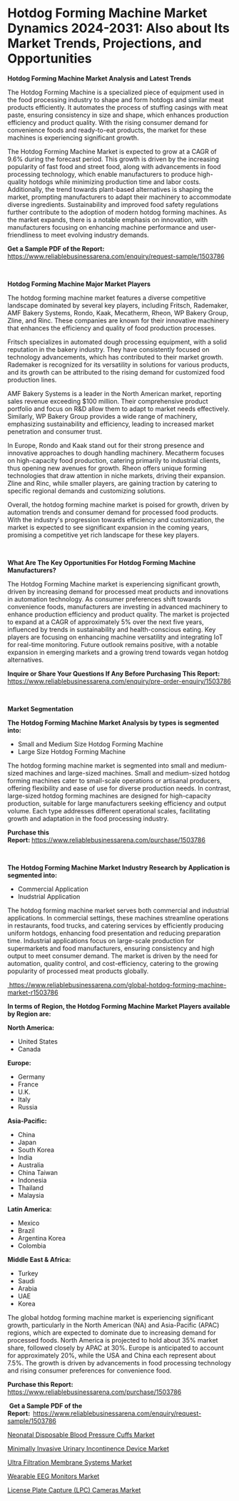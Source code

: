 <p><h1>Hotdog Forming Machine Market Dynamics 2024-2031: Also about Its Market Trends, Projections, and Opportunities</h1></p><p><strong>Hotdog Forming Machine Market Analysis and Latest Trends</strong></p>
<p><p>The Hotdog Forming Machine is a specialized piece of equipment used in the food processing industry to shape and form hotdogs and similar meat products efficiently. It automates the process of stuffing casings with meat paste, ensuring consistency in size and shape, which enhances production efficiency and product quality. With the rising consumer demand for convenience foods and ready-to-eat products, the market for these machines is experiencing significant growth.</p><p>The Hotdog Forming Machine Market is expected to grow at a CAGR of 9.6% during the forecast period. This growth is driven by the increasing popularity of fast food and street food, along with advancements in food processing technology, which enable manufacturers to produce high-quality hotdogs while minimizing production time and labor costs. Additionally, the trend towards plant-based alternatives is shaping the market, prompting manufacturers to adapt their machinery to accommodate diverse ingredients. Sustainability and improved food safety regulations further contribute to the adoption of modern hotdog forming machines. As the market expands, there is a notable emphasis on innovation, with manufacturers focusing on enhancing machine performance and user-friendliness to meet evolving industry demands.</p></p>
<p><strong>Get a Sample PDF of the Report:&nbsp;</strong> <a href="https://www.reliablebusinessarena.com/enquiry/request-sample/1503786?utm_campaign=1835&utm_medium=2&utm_source=Github&utm_content=ia&utm_term=08122024&utm_id=hotdog-forming-machine">https://www.reliablebusinessarena.com/enquiry/request-sample/1503786</a></p>
<p>&nbsp;</p>
<p><strong>Hotdog Forming Machine Major Market Players</strong></p>
<p><p>The hotdog forming machine market features a diverse competitive landscape dominated by several key players, including Fritsch, Rademaker, AMF Bakery Systems, Rondo, Kaak, Mecatherm, Rheon, WP Bakery Group, Zline, and Rinc. These companies are known for their innovative machinery that enhances the efficiency and quality of food production processes.</p><p>Fritsch specializes in automated dough processing equipment, with a solid reputation in the bakery industry. They have consistently focused on technology advancements, which has contributed to their market growth. Rademaker is recognized for its versatility in solutions for various products, and its growth can be attributed to the rising demand for customized food production lines.</p><p>AMF Bakery Systems is a leader in the North American market, reporting sales revenue exceeding $100 million. Their comprehensive product portfolio and focus on R&D allow them to adapt to market needs effectively. Similarly, WP Bakery Group provides a wide range of machinery, emphasizing sustainability and efficiency, leading to increased market penetration and consumer trust.</p><p>In Europe, Rondo and Kaak stand out for their strong presence and innovative approaches to dough handling machinery. Mecatherm focuses on high-capacity food production, catering primarily to industrial clients, thus opening new avenues for growth. Rheon offers unique forming technologies that draw attention in niche markets, driving their expansion. Zline and Rinc, while smaller players, are gaining traction by catering to specific regional demands and customizing solutions.</p><p>Overall, the hotdog forming machine market is poised for growth, driven by automation trends and consumer demand for processed food products. With the industry's progression towards efficiency and customization, the market is expected to see significant expansion in the coming years, promising a competitive yet rich landscape for these key players.</p></p>
<p>&nbsp;</p>
<p><strong>What Are The Key Opportunities For Hotdog Forming Machine Manufacturers?</strong></p>
<p><p>The Hotdog Forming Machine market is experiencing significant growth, driven by increasing demand for processed meat products and innovations in automation technology. As consumer preferences shift towards convenience foods, manufacturers are investing in advanced machinery to enhance production efficiency and product quality. The market is projected to expand at a CAGR of approximately 5% over the next five years, influenced by trends in sustainability and health-conscious eating. Key players are focusing on enhancing machine versatility and integrating IoT for real-time monitoring. Future outlook remains positive, with a notable expansion in emerging markets and a growing trend towards vegan hotdog alternatives.</p></p>
<p><strong>Inquire or Share Your Questions If Any Before Purchasing This Report:</strong> <a href="https://www.reliablebusinessarena.com/enquiry/pre-order-enquiry/1503786?utm_campaign=1835&utm_medium=2&utm_source=Github&utm_content=ia&utm_term=08122024&utm_id=hotdog-forming-machine">https://www.reliablebusinessarena.com/enquiry/pre-order-enquiry/1503786</a></p>
<p>&nbsp;</p>
<p><strong>Market Segmentation</strong></p>
<p><strong>The Hotdog Forming Machine Market Analysis by types is segmented into:</strong></p>
<p><ul><li>Small and Medium Size Hotdog Forming Machine</li><li>Large Size Hotdog Forming Machine</li></ul></p>
<p><p>The hotdog forming machine market is segmented into small and medium-sized machines and large-sized machines. Small and medium-sized hotdog forming machines cater to small-scale operations or artisanal producers, offering flexibility and ease of use for diverse production needs. In contrast, large-sized hotdog forming machines are designed for high-capacity production, suitable for large manufacturers seeking efficiency and output volume. Each type addresses different operational scales, facilitating growth and adaptation in the food processing industry.</p></p>
<p><strong>Purchase this Report:&nbsp;</strong><a href="https://www.reliablebusinessarena.com/purchase/1503786?utm_campaign=1835&utm_medium=2&utm_source=Github&utm_content=ia&utm_term=08122024&utm_id=hotdog-forming-machine">https://www.reliablebusinessarena.com/purchase/1503786</a></p>
<p>&nbsp;</p>
<p><strong>The Hotdog Forming Machine Market Industry Research by Application is segmented into:</strong></p>
<p><ul><li>Commercial Application</li><li>Inudstrial Application</li></ul></p>
<p><p>The hotdog forming machine market serves both commercial and industrial applications. In commercial settings, these machines streamline operations in restaurants, food trucks, and catering services by efficiently producing uniform hotdogs, enhancing food presentation and reducing preparation time. Industrial applications focus on large-scale production for supermarkets and food manufacturers, ensuring consistency and high output to meet consumer demand. The market is driven by the need for automation, quality control, and cost-efficiency, catering to the growing popularity of processed meat products globally.</p></p>
<p><a href="https://www.reliablebusinessarena.com/global-hotdog-forming-machine-market-r1503786?utm_campaign=1835&utm_medium=2&utm_source=Github&utm_content=ia&utm_term=08122024&utm_id=hotdog-forming-machine">&nbsp;https://www.reliablebusinessarena.com/global-hotdog-forming-machine-market-r1503786</a></p>
<p><strong>In terms of Region, the Hotdog Forming Machine Market Players available by Region are:</strong></p>
<p>
    <p> <strong> North America: </strong>
        <ul>
            <li>United States</li>
            <li>Canada</li>
        </ul>
        </p> 
    <p> <strong> Europe: </strong>
        <ul>
            <li>Germany</li>
            <li>France</li>
            <li>U.K.</li>
            <li>Italy</li>
            <li>Russia</li>
        </ul>
        </p> 
    <p> <strong> Asia-Pacific: </strong>
        <ul>
            <li>China</li>
            <li>Japan</li>
            <li>South Korea</li>
            <li>India</li>
            <li>Australia</li>
            <li>China Taiwan</li>
            <li>Indonesia</li>
            <li>Thailand</li>
            <li>Malaysia</li>
        </ul>
        </p> 
    <p> <strong> Latin America: </strong>
        <ul>
            <li>Mexico</li>
            <li>Brazil</li>
            <li>Argentina Korea</li>
            <li>Colombia</li>
        </ul>
        </p> 
    <p> <strong> Middle East & Africa: </strong>
        <ul>
            <li>Turkey</li>
            <li>Saudi</li>
            <li>Arabia</li>
            <li>UAE</li>
            <li>Korea</li>
        </ul>
    </p>
    </p>
<p><p>The global hotdog forming machine market is experiencing significant growth, particularly in the North American (NA) and Asia-Pacific (APAC) regions, which are expected to dominate due to increasing demand for processed foods. North America is projected to hold about 35% market share, followed closely by APAC at 30%. Europe is anticipated to account for approximately 20%, while the USA and China each represent about 7.5%. The growth is driven by advancements in food processing technology and rising consumer preferences for convenience food.</p></p>
<p><strong>Purchase this Report: </strong><a href="https://www.reliablebusinessarena.com/purchase/1503786?utm_campaign=1835&utm_medium=2&utm_source=Github&utm_content=ia&utm_term=08122024&utm_id=hotdog-forming-machine">https://www.reliablebusinessarena.com/purchase/1503786</a></p>
<p>&nbsp;<strong>Get a Sample PDF of the Report:&nbsp;&nbsp;</strong><a href="https://www.reliablebusinessarena.com/enquiry/request-sample/1503786?utm_campaign=1835&utm_medium=2&utm_source=Github&utm_content=ia&utm_term=08122024&utm_id=hotdog-forming-machine">https://www.reliablebusinessarena.com/enquiry/request-sample/1503786</a></p>
<p><strong></strong></p>
<p><p><a href="https://www.linkedin.com/pulse/futur-trend-quest-sl8ue?utm_campaign=1835&utm_medium=2&utm_source=Github&utm_content=ia&utm_term=08122024&utm_id=hotdog-forming-machine">Neonatal Disposable Blood Pressure Cuffs Market</a></p><p><a href="https://www.linkedin.com/pulse/compreh-proposis-fbaif?utm_campaign=1835&utm_medium=2&utm_source=Github&utm_content=ia&utm_term=08122024&utm_id=hotdog-forming-machine">Minimally Invasive Urinary Incontinence Device Market</a></p><p><a href="https://www.linkedin.com/pulse/ultra-filtration-membrane-systems-market-analysis-e1jse?utm_campaign=1835&utm_medium=2&utm_source=Github&utm_content=ia&utm_term=08122024&utm_id=hotdog-forming-machine">Ultra Filtration Membrane Systems Market</a></p><p><a href="https://github.com/OlenFleming68/Market-Research-Report-List-1/blob/main/wearable-eeg-monitors-market.md?utm_campaign=1835&utm_medium=2&utm_source=Github&utm_content=ia&utm_term=08122024&utm_id=hotdog-forming-machine">Wearable EEG Monitors Market</a></p><p><a href="https://www.linkedin.com/pulse/license-plate-capture-lpc-cameras-market-global-vhtxe?utm_campaign=1835&utm_medium=2&utm_source=Github&utm_content=ia&utm_term=08122024&utm_id=hotdog-forming-machine">License Plate Capture (LPC) Cameras Market</a></p></p>